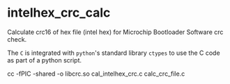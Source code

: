 # intelhex_crc_calc

Calculate crc16 of hex file (intel hex) for Microchip Bootloader Software crc check.

The `C` is integrated with `python`'s standard library `ctypes` to use the C code as part
of a python script.

cc -fPIC -shared -o libcrc.so cal_intelhex_crc.c calc_crc_file.c
